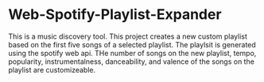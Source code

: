 # Web-Spotify-Playlist-Expander
This is a music discovery tool. This project creates a new custom playlist based on the first five songs of a selected playlist. The playlsit is generated using the spotify web api. THe number of songs on the new playlist, tempo, popularity, instrumentalness, danceability, and valence of the songs on the playlist are customizeable.
